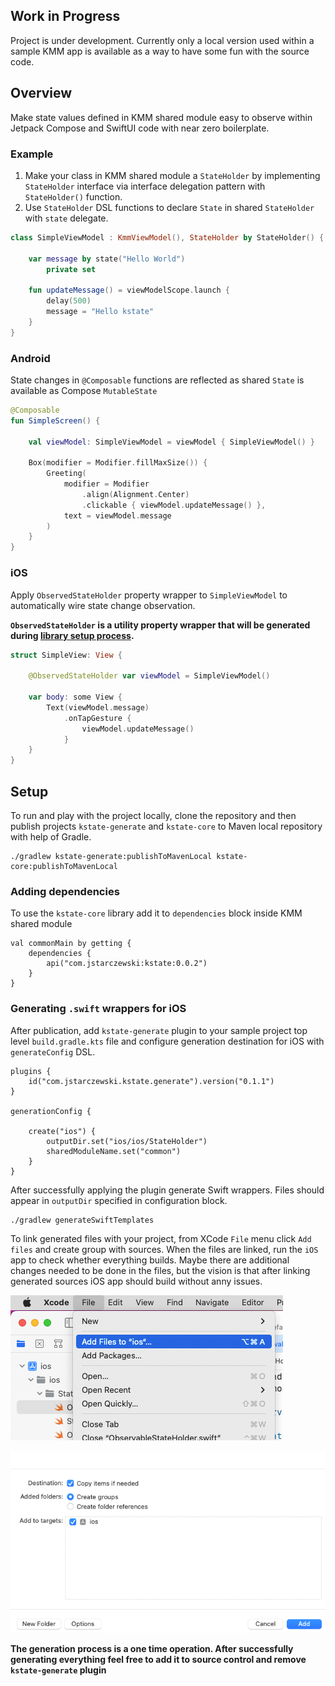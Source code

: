 ## Work in Progress
Project is under development. Currently only a local version used within a sample KMM app is available as a way to have
some fun with the source code.
## Overview

Make state values defined in KMM shared module easy to observe within Jetpack Compose and SwiftUI code with near zero 
boilerplate.

### Example
1. Make your class in KMM shared module a `StateHolder` by implementing `StateHolder` interface via interface delegation
pattern with `StateHolder()` function.
2. Use `StateHolder` DSL functions to declare `State` in shared `StateHolder` with `state` delegate.
```Kotlin
class SimpleViewModel : KmmViewModel(), StateHolder by StateHolder() {

    var message by state("Hello World")
        private set

    fun updateMessage() = viewModelScope.launch {
        delay(500)
        message = "Hello kstate"
    }
}
```
### Android
State changes in `@Composable` functions are reflected as shared `State` is available as Compose `MutableState`
```kotlin
@Composable
fun SimpleScreen() {

    val viewModel: SimpleViewModel = viewModel { SimpleViewModel() }

    Box(modifier = Modifier.fillMaxSize()) {
        Greeting(
            modifier = Modifier
                .align(Alignment.Center)
                .clickable { viewModel.updateMessage() },
            text = viewModel.message
        )
    }
}
```
### iOS
Apply `ObservedStateHolder` property wrapper to `SimpleViewModel` to automatically wire state change observation.

**`ObservedStateHolder` is a utility property wrapper that will be generated during [library setup process](#Setup).**
```Swift
struct SimpleView: View {
    
    @ObservedStateHolder var viewModel = SimpleViewModel()
    
	var body: some View {
        Text(viewModel.message)
            .onTapGesture {
                viewModel.updateMessage()
            }
	}
}
```
## Setup
To run and play with the project locally, clone the repository and then publish projects
`kstate-generate` and `kstate-core` to Maven local repository with help of Gradle.

```
./gradlew kstate-generate:publishToMavenLocal kstate-core:publishToMavenLocal
```

### Adding dependencies

To use the `kstate-core` library add it to `dependencies` block inside KMM shared module

```
val commonMain by getting {
    dependencies {
        api("com.jstarczewski:kstate:0.0.2")
    }
}
```

### Generating `.swift` wrappers for iOS

After publication, add `kstate-generate` plugin to your sample project top level `build.gradle.kts` file and configure
generation destination for iOS with
`generateConfig` DSL.

```
plugins {
    id("com.jstarczewski.kstate.generate").version("0.1.1")
}

generationConfig {

    create("ios") {
        outputDir.set("ios/ios/StateHolder")
        sharedModuleName.set("common")
    }
}
```

After successfully applying the plugin generate Swift wrappers. Files should appear in `outputDir` specified in
configuration
block.

```
./gradlew generateSwiftTemplates
```

To link generated files with your project, from XCode `File` menu click `Add files` and create group with sources.
When the files are linked, run the `iOS` app to check whether everything builds. Maybe there are additional changes
needed to be done in the files, but
the vision is that after linking generated sources iOS app should build without anny issues.

![img.png](img.png)

![img_1.png](img_1.png)

**The generation process is a one time operation. After successfully generating everything feel free to add it to source
control and remove `kstate-generate` plugin**
